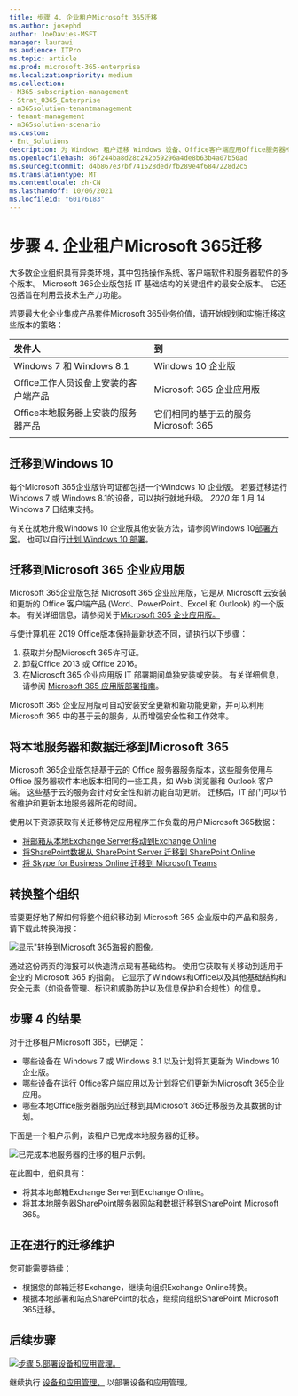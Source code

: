 ```yaml
---
title: 步骤 4. 企业租户Microsoft 365迁移
ms.author: josephd
author: JoeDavies-MSFT
manager: laurawi
ms.audience: ITPro
ms.topic: article
ms.prod: microsoft-365-enterprise
ms.localizationpriority: medium
ms.collection:
- M365-subscription-management
- Strat_O365_Enterprise
- m365solution-tenantmanagement
- tenant-management
- m365solution-scenario
ms.custom:
- Ent_Solutions
description: 为 Windows 租户迁移 Windows 设备、Office客户端应用Office服务器Microsoft 365服务器。
ms.openlocfilehash: 86f244ba8d28c242b59296a4de8b63b4a07b50ad
ms.sourcegitcommit: d4b867e37bf741528ded7fb289e4f6847228d2c5
ms.translationtype: MT
ms.contentlocale: zh-CN
ms.lasthandoff: 10/06/2021
ms.locfileid: "60176183"
---
```

# <a name="step-4-migration-for-your-microsoft-365-for-enterprise-tenants"></a>步骤 4. 企业租户Microsoft 365迁移

大多数企业组织具有异类环境，其中包括操作系统、客户端软件和服务器软件的多个版本。 Microsoft 365企业版包括 IT 基础结构的关键组件的最安全版本。 它还包括旨在利用云技术生产力功能。

若要最大化企业集成产品套件Microsoft 365业务价值，请开始规划和实施迁移这些版本的策略：

| 发件人 | 到 |
|:-------|:-----|
| Windows 7 和 Windows 8.1 | Windows 10 企业版 |
| Office工作人员设备上安装的客户端产品 | Microsoft 365 企业应用版 |
| Office本地服务器上安装的服务器产品 | 它们相同的基于云的服务Microsoft 365 |
|  |  |

## <a name="migrating-to-windows-10"></a>迁移到Windows 10

每个Microsoft 365企业版许可证都包括一个Windows 10 企业版。 若要迁移运行 Windows 7 或 Windows 8.1的设备，可以执行就地升级。 *2020* 年 1 月 14 Windows 7 日结束支持。 

有关在就地升级Windows 10 企业版其他安装方法，请参阅Windows 10[部署方案](/windows/deployment/windows-10-deployment-scenarios)。 也可以自行[计划 Windows 10 部署](/windows/deployment/planning/)。

## <a name="migrating-to-microsoft-365-apps-for-enterprise"></a>迁移到Microsoft 365 企业应用版

Microsoft 365企业版包括 Microsoft 365 企业应用版，它是从 Microsoft 云安装和更新的 Office 客户端产品 (Word、PowerPoint、Excel 和 Outlook) 的一个版本。 有关详细信息，请参阅关于[Microsoft 365 企业应用版。](/deployoffice/about-microsoft-365-apps)

与使计算机在 2019 Office版本保持最新状态不同，请执行以下步骤：

1. 获取并分配Microsoft 365许可证。
2. 卸载Office 2013 或 Office 2016。
3. 在Microsoft 365 企业应用版 IT 部署期间单独安装或安装。 有关详细信息，请参阅 [Microsoft 365 应用版部署指南](/deployoffice/deployment-guide-microsoft-365-apps)。

Microsoft 365 企业应用版可自动安装安全更新和新功能更新，并可以利用 Microsoft 365 中的基于云的服务，从而增强安全性和工作效率。

## <a name="migrating-on-premises-servers-and-data-to-microsoft-365"></a>将本地服务器和数据迁移到Microsoft 365

Microsoft 365企业版包括基于云的 Office 服务器服务版本，这些服务使用与 Office 服务器软件本地版本相同的一些工具，如 Web 浏览器和 Outlook 客户端。 这些基于云的服务会针对安全性和新功能自动更新。 迁移后，IT 部门可以节省维护和更新本地服务器所花的时间。

使用以下资源获取有关迁移特定应用程序工作负载的用户Microsoft 365数据：

- [将邮箱从本地Exchange Server移动到Exchange Online](/exchange/hybrid-deployment/move-mailboxes)
- [将SharePoint数据从 SharePoint Server 迁移到 SharePoint Online](/sharepointmigration/migrate-to-sharepoint-online)
- [将 Skype for Business Online 迁移到 Microsoft Teams](/microsoftteams/migration-interop-guidance-for-teams-with-skype)

## <a name="transition-your-entire-organization"></a>转换整个组织

若要更好地了解如何将整个组织移动到 Microsoft 365 企业版中的产品和服务，请下载此转换海报：

[![显示"转换到Microsoft 365海报的图像。](../media/microsoft-365-overview/transition-org-to-m365.png)](https://download.microsoft.com/download/2/c/7/2c7bcc04-aae3-4604-9707-1ffff66b9851/transition-org-to-m365.pdf)

通过这份两页的海报可以快速清点现有基础结构。 使用它获取有关移动到适用于企业的 Microsoft 365 的指南。 它显示了Windows和Office以及其他基础结构和安全元素（如设备管理、标识和威胁防护以及信息保护和合规性）的信息。

## <a name="results-of-step-4"></a>步骤 4 的结果

对于迁移租户Microsoft 365，已确定：

- 哪些设备在 Windows 7 或 Windows 8.1 以及计划将其更新为 Windows 10 企业版。
- 哪些设备在运行 Office客户端应用以及计划将它们更新为Microsoft 365企业应用。
- 哪些本地Office服务器服务应迁移到其Microsoft 365迁移服务及其数据的计划。

下面是一个租户示例，该租户已完成本地服务器的迁移。

![已完成本地服务器的迁移的租户示例。](../media/tenant-management-overview/tenant-management-tenant-build-step4.png)

在此图中，组织具有：

- 将其本地邮箱Exchange Server到Exchange Online。
- 将其本地服务器SharePoint服务器网站和数据迁移到SharePoint Microsoft 365。

## <a name="ongoing-maintenance-for-migration"></a>正在进行的迁移维护

您可能需要持续：

- 根据您的邮箱迁移Exchange，继续向组织Exchange Online转换。
- 根据本地部署和站点SharePoint的状态，继续向组织SharePoint Microsoft 365迁移。

## <a name="next-step"></a>后续步骤

[![步骤 5.部署设备和应用管理。](../media/tenant-management-overview/tenant-management-step-grid-device-mgmt.png)](tenant-management-device-management.md)

继续执行 [设备和应用管理，](tenant-management-device-management.md) 以部署设备和应用管理。